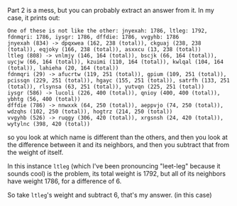 Part 2 is a mess, but you can probably extract an answer from it. 
In my case, it prints out:

```
One of these is not like the other: jnyexah: 1786, ltleg: 1792, fdnmqri: 1786, iysgr: 1786, dffdie: 1786, vvgyhb: 1786
jnyexah (834) -> dpqxwea (162, 238 (total)), ckguaj (238, 238 (total)), eqjoky (166, 238 (total)), asxxcu (13, 238 (total))
ltleg (808) -> vnlmjy (146, 164 (total)), bscjk (66, 164 (total)), uycjw (66, 164 (total)), kzuimi (110, 164 (total)), kwlqal (104, 164 (total)), lahieha (20, 164 (total))
fdnmqri (29) -> afucrtw (119, 251 (total)), gpium (109, 251 (total)), pcissqn (229, 251 (total)), hgayc (155, 251 (total)), satrfh (133, 251 (total)), rlsynsa (63, 251 (total)), yutvqn (225, 251 (total))
iysgr (586) -> lucoli (226, 400 (total)), qnioy (400, 400 (total)), ybhtg (56, 400 (total))
dffdie (786) -> nnwxxk (64, 250 (total)), aeppvjo (74, 250 (total)), wdzqhs (102, 250 (total)), hogtrz (214, 250 (total))
vvgyhb (526) -> ruqgy (306, 420 (total)), xrgsnsh (24, 420 (total)), wytylnc (398, 420 (total))
```

so you look at which name is different than the others, and then you look at the difference between it and its neighbors, and then you subtract that from the weight of itself. 

In this instance `ltleg` (which I've been pronouncing "leet-leg" because it sounds cool) is the problem, its total weight is 1792, but all of its neighbors have weight 1786, for a difference of 6. 

So take `ltleg`'s weight and subtract 6, that's my answer.  (in this case)
